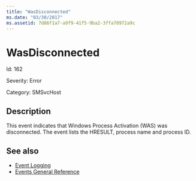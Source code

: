 ```yaml
---
title: "WasDisconnected"
ms.date: "03/30/2017"
ms.assetid: 7d86f1a7-a9f9-41f5-9ba2-3ffa70972a9c
---
```

# WasDisconnected
Id: 162  
  
 Severity: Error  
  
 Category: SMSvcHost  
  
## Description  
 This event indicates that Windows Process Activation (WAS) was disconnected. The event lists the HRESULT, process name and process ID.  
  
## See also

- [Event Logging](../../../../../docs/framework/wcf/diagnostics/event-logging/index.md)
- [Events General Reference](../../../../../docs/framework/wcf/diagnostics/event-logging/events-general-reference.md)
